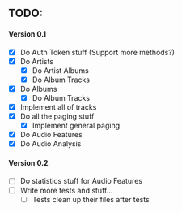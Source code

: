 ## TODO:
#### Version 0.1
- [x] Do Auth Token stuff (Support more methods?)
- [x] Do Artists
    - [x] Do Artist Albums
    - [x] Do Album Tracks
- [x] Do Albums
    - [x] Do Album Tracks
- [x] Implement all of tracks
- [x] Do all the paging stuff
    - [x] Implement general paging
- [x] Do Audio Features
- [x] Do Audio Analysis

#### Version 0.2
- [ ] Do statistics stuff for Audio Features
- [ ] Write more tests and stuff...
    - [ ] Tests clean up their files after tests 